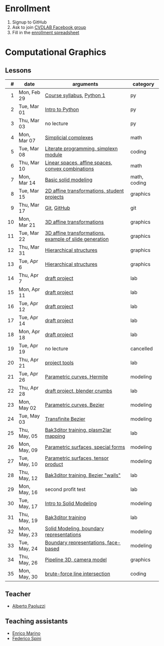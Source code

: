 # Enrollment

1. Signup to GitHub
2. Ask to join [CVDLAB Facebook group](https://www.facebook.com/groups/cvdlab/)
3. Fill in the [enrollment spreadsheet](https://docs.google.com/spreadsheets/d/1ueUbo8a59yo1pGvdxdQ09Ki5AdT6VwdbWKG4ioirXTA/edit?usp=sharing)

# Computational Graphics

## Lessons

| # | date | arguments | category |
|--:|------|-----------|----------|
| 1 | Mon, Feb 29 | [Course syllabus](lessons/2016-02-29/lecture-01a.pdf), [Python 1](lessons/2016-02-29/lecture-01b.pdf) | py |
| 2 | Tue, Mar 01 | [Intro to Python](http://www.dia.uniroma3.it/~spini/python/index.html) | py |
| 3 | Thu, Mar 03 | no lecture | py |
| 4 | Mon, Mar 07 | [Simplicial complexes](lessons/2016-03-07/) | math |
| 5 | Tue, Mar 08 | [Literate programming, simplexn module](lessons/2016-03-08/) | coding |
| 6 | Thu, Mar 10 | [Linear spaces, affine spaces, convex combinations](lessons/2016-03-10/) | math |
| 7 | Mon, Mar 14 | [Basic solid modeling](lessons/2016-03-14/) | math, coding |
| 8 | Tue, Mar 15 | [2D affine transformations, student projects](lessons/2016-03-15/) | graphics |
| 9 | Thu, Mar 17 | [Git](https://github.com/cvdlab/git-crumbs/blob/master/git/Readme.md), [GitHub](https://github.com) | git |
| 10 | Mon, Mar 21 | [3D affine transformations](lessons/2016-03-21/) | graphics |
| 11 | Tue, Mar 22 | [3D affine transformations, example of slide generation](lessons/2016-03-22/) | graphics |
| 12 | Thu, Mar 31 | [Hierarchical structures](lessons/2016-03-31/) | graphics |
| 13 | Tue, Apr 6 | [Hierarchical structures](lessons/2016-04-06/) | graphics |
| 14 | Thu, Apr 7 | [draft project](lessons/2016-04-07/) | lab |
| 15 | Mon, Apr 11 | [draft project](lessons/2016-04-11/) | lab |
| 16 | Tue, Apr 12 | [draft project](lessons/2016-04-12/) | lab |
| 17 | Tue, Apr 14 | [draft project](lessons/2016-04-14/) | lab |
| 18 | Mon, Apr 18 | [draft project](lessons/2016-04-18/) | lab |
| 19 | Tue, Apr 19 | no lecture | cancelled |
| 20 | Thu, Apr 21 | [project tools](lessons/2016-04-21/) | lab |
| 21 | Tue, Apr 26 | [Parametric curves, Hermite](lessons/2016-04-26/) | modeling |
| 22 | Thu, Apr 28 | [draft project, blender crumbs](lessons/2016-04-28/) | lab |
| 23 | Mon, May 02 | [Parametric curves, Bezier](lessons/2016-05-02/) | modeling |
| 24 | Tue, May 03 | [Transfinite Bezier](lessons/2016-05-03/) | modeling |
| 25 | Thu, May, 05| [Bak3ditor training, plasm2lar mapping](lessons/2016-05-05/) | lab |
| 26 | Mon, May, 09| [Parametric surfaces, special forms](lessons/2016-05-09/) | modeling |
| 27 | Tue, May, 10| [Parametric surfaces, tensor product](lessons/2016-05-10/) | modeling |
| 28 | Thu, May, 12| [Bak3ditor training, Bezier "walls"](lessons/2016-05-12/) | lab |
| 29 | Mon, May, 16| second profit test | lab |
| 30 | Tue, May, 17| [Intro to Solid Modeling](lessons/2016-05-17/) | modeling |
| 31 | Thu, May, 19| [Bak3ditor training](lessons/2016-05-19/) | lab |
| 32 | Mon, May, 23| [Solid Modeling, boundary representations](lessons/2016-05-17/) | modeling |
| 33 | Tue, May, 24| [Boundary representations, face-based](lessons/2016-05-17/) | modeling |
| 34 | Thu, May, 26| [Pipeline 3D, camera model](lessons/2016-05-26/) | graphics |
| 35 | Mon, May, 30| [brute-force line intersection](lessons/2016-05-30/) | coding |

## Teacher

- [Alberto Paoluzzi](http://paoluzzi.dia.uniroma3.it/)

## Teaching assistants

- [Enrico Marino](http://enricomarino.com)
- [Federico Spini](http://federicospini.com)


